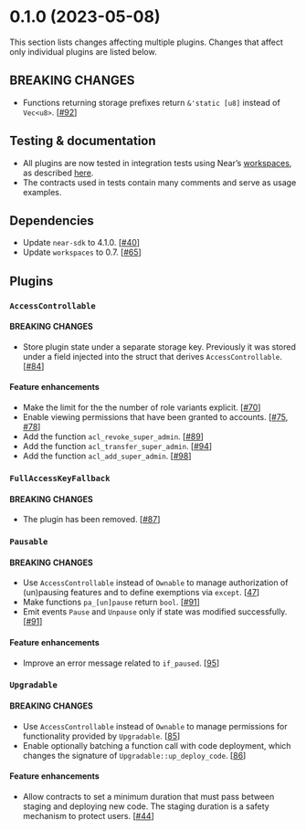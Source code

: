 # 0.1.0 (2023-05-08)

This section lists changes affecting multiple plugins. Changes that affect only individual plugins are listed below.

## BREAKING CHANGES
- Functions returning storage prefixes return `&'static [u8]` instead of `Vec<u8>`. [[#92](https://github.com/aurora-is-near/near-plugins/pull/92)]

## Testing & documentation
- All plugins are now tested in integration tests using Near’s [workspaces](https://docs.rs/crate/workspaces/0.7.0), as described [here](https://github.com/aurora-is-near/near-plugins#testing).
- The contracts used in tests contain many comments and serve as usage examples.

## Dependencies
- Update `near-sdk` to 4.1.0. [[#40](https://github.com/aurora-is-near/near-plugins/pull/40)]
- Update `workspaces` to 0.7. [[#65](https://github.com/aurora-is-near/near-plugins/pull/65)]

## Plugins

### `AccessControllable`

#### BREAKING CHANGES
- Store plugin state under a separate storage key. Previously it was stored under a field injected into the struct that derives `AccessControllable`. [[#84](https://github.com/aurora-is-near/near-plugins/pull/84)]

#### Feature enhancements
- Make the limit for the the number of role variants explicit. [[#70](https://github.com/aurora-is-near/near-plugins/pull/70)]
- Enable viewing permissions that have been granted to accounts. [[#75](https://github.com/aurora-is-near/near-plugins/pull/75), [#78](https://github.com/aurora-is-near/near-plugins/pull/78)]
- Add the function `acl_revoke_super_admin`. [[#89](https://github.com/aurora-is-near/near-plugins/pull/89)]
- Add the function `acl_transfer_super_admin`. [[#94](https://github.com/aurora-is-near/near-plugins/pull/94)]
- Add the function `acl_add_super_admin`. [[#98](https://github.com/aurora-is-near/near-plugins/pull/98)]

### `FullAccessKeyFallback`

#### BREAKING CHANGES
- The plugin has been removed. [[#87](https://github.com/aurora-is-near/near-plugins/pull/87)]

### `Pausable`

#### BREAKING CHANGES
- Use `AccessControllable` instead of `Ownable` to manage authorization of (un)pausing features and to define exemptions via `except`. [[47](https://github.com/aurora-is-near/near-plugins/pull/47)]
- Make functions `pa_[un]pause` return `bool`. [[#91](https://github.com/aurora-is-near/near-plugins/pull/91)]
- Emit events `Pause` and `Unpause` only if state was modified successfully. [[#91](https://github.com/aurora-is-near/near-plugins/pull/91)]

#### Feature enhancements
- Improve an error message related to `if_paused`. [[95](https://github.com/aurora-is-near/near-plugins/pull/95)]

### `Upgradable`

#### BREAKING CHANGES
- Use `AccessControllable` instead of `Ownable` to manage permissions for functionality provided by `Upgradable`. [[85](https://github.com/aurora-is-near/near-plugins/pull/85)]
- Enable optionally batching a function call with code deployment, which changes the signature of `Upgradable::up_deploy_code`. [[86](https://github.com/aurora-is-near/near-plugins/pull/86)]

#### Feature enhancements
- Allow contracts to set a minimum duration that must pass between staging and deploying new code. The staging duration is a safety mechanism to protect users. [[#44](https://github.com/aurora-is-near/near-plugins/pull/44)]
